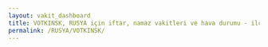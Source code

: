 ```yaml
---
layout: vakit_dashboard
title: VOTKINSK, RUSYA için iftar, namaz vakitleri ve hava durumu - ilçe/eyalet seç
permalink: /RUSYA/VOTKINSK/
---
```


<script type="text/javascript">
  var GLOBAL_COUNTRY = 'RUSYA';
  var GLOBAL_CITY = 'VOTKINSK';
  var GLOBAL_STATE = '';
  var lat = 72;
  var lon = 21;
</script>
